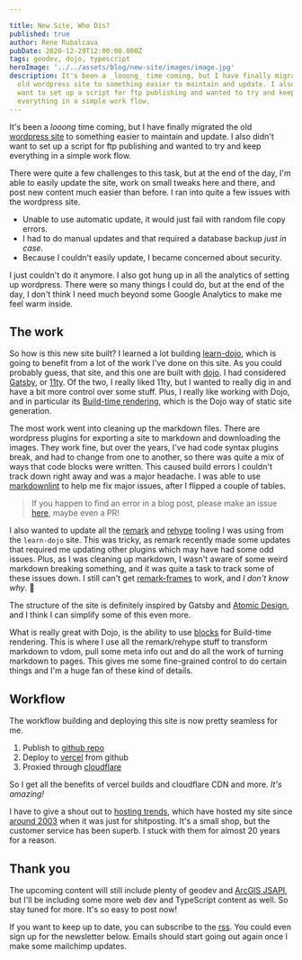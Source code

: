 ```yaml
---

title: New Site, Who Dis?
published: true
author: Rene Rubalcava
pubDate: 2020-12-29T12:00:00.000Z
tags: geodev, dojo, typescript
heroImage: '../../assets/blog/new-site/images/image.jpg'
description: It's been a _looong_ time coming, but I have finally migrated the
  old wordpress site to something easier to maintain and update. I also didn't
  want to set up a script for ftp publishing and wanted to try and keep
  everything in a simple work flow.
---
```


It's been a _looong_ time coming, but I have finally migrated the old
[wordpress site](https://web.archive.org/web/20201101102853/http://odoe.net/) to
something easier to maintain and update. I also didn't want to set up a script
for ftp publishing and wanted to try and keep everything in a simple work flow.

There were quite a few challenges to this task, but at the end of the day, I'm
able to easily update the site, work on small tweaks here and there, and post
new content much easier than before. I ran into quite a few issues with the
wordpress site.

- Unable to use automatic update, it would just fail with random file copy
  errors.
- I had to do manual updates and that required a database backup _just in case_.
- Because I couldn't easily update, I became concerned about security.

I just couldn't do it anymore. I also got hung up in all the analytics of
setting up wordpress. There were so many things I could do, but at the end of
the day, I don't think I need much beyond some Google Analytics to make me feel
warm inside.

## The work

So how is this new site built? I learned a lot building
[learn-dojo](https://learn-dojo.com/), which is going to benefit from a lot of
the work I've done on this site. As you could probably guess, that site, and
this one are built with [dojo](https://dojo.io/). I had considered
[Gatsby](https://www.gatsbyjs.com/), or [11ty](https://www.11ty.dev/). Of the
two, I really liked 11ty, but I wanted to really dig in and have a bit more
control over some stuff. Plus, I really like working with Dojo, and in
particular its
[Build-time rendering](https://dojo.io/learn/building/buildtime-rendering),
which is the Dojo way of static site generation.

The most work went into cleaning up the markdown files. There are wordpress
plugins for exporting a site to markdown and downloading the images. They work
fine, but over the years, I've had code syntax plugins break, and had to change
from one to another, so there was quite a mix of ways that code blocks were
written. This caused build errors I couldn't track down right away and was a
major headache. I was able to use
[markdownlint](https://github.com/markdownlint/markdownlint) to help me fix
major issues, after I flipped a couple of tables.

> If you happen to find an error in a blog post, please make an issue
> [here](https://github.com/odoe/odoenet/issues), maybe even a PR!

I also wanted to update all the [remark](https://github.com/remarkjs/remark) and
[rehype](https://github.com/rehypejs/rehype) tooling I was using from the
`learn-dojo` site. This was tricky, as remark recently made some updates that
required me updating other plugins which may have had some odd issues. Plus, as
I was cleaning up markdown, I wasn't aware of some weird markdown breaking
something, and it was quite a task to track some of these issues down. I still
can't get [remark-frames](https://www.npmjs.com/package/remark-iframes) to work,
and _I don't know why_. 🤷

The structure of the site is definitely inspired by Gatsby and
[Atomic Design](https://bradfrost.com/blog/post/atomic-web-design/), and I think
I can simplify some of this even more.

What is really great with Dojo, is the ability to use
[blocks](https://learn-dojo.com/dojo-from-the-blocks/) for Build-time rendering.
This is where I use all the remark/rehype stuff to transform markdown to vdom,
pull some meta info out and do all the work of turning markdown to pages. This
gives me some fine-grained control to do certain things and I'm a huge fan of
these kind of details.

## Workflow

The workflow building and deploying this site is now pretty seamless for me.

1. Publish to [github repo](https://github.com/odoe/odoenet)
2. Deploy to [vercel](https://vercel.com) from github
3. Proxied through [cloudflare](https://www.cloudflare.com/)

So I get all the benefits of vercel builds and cloudflare CDN and more. _It's
amazing!_

I have to give a shout out to [hosting trends](http://hostingtrends.com/), which
have hosted my site since
[around 2003](https://web.archive.org/web/20030524051651/http://odoe.net/) when
it was just for shitposting. It's a small shop, but the customer service has
been superb. I stuck with them for almost 20 years for a reason.

## Thank you

The upcoming content will still include plenty of geodev and
[ArcGIS JSAPI](https://developers.arcgis.com/javascript/), but I'll be including
some more web dev and TypeScript content as well. So stay tuned for more. It's
so easy to post now!

If you want to keep up to date, you can subscribe to the
[rss](https://odoe.net/atom.xml). You could even sign up for the newsletter
below. Emails should start going out again once I make some mailchimp updates.
